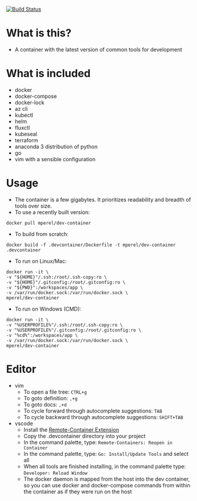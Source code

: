 [![Build Status](https://dev.azure.com/michaelsethperel/dev-container/_apis/build/status/michaelperel.dev-container?branchName=master)](https://dev.azure.com/michaelsethperel/dev-container/_build/latest?definitionId=5&branchName=master)

# What is this?
* A container with the latest version of common tools for development

# What is included
* docker
* docker-compose
* docker-lock
* az cli
* kubectl
* helm
* fluxctl
* kubeseal
* terraform
* anaconda 3 distribution of python
* go
* vim with a sensible configuration

# Usage
* The container is a few gigabytes. It prioritizes readability and breadth of tools over size.
* To use a recently built version:

```
docker pull mperel/dev-container
```

* To build from scratch:

```
docker build -f .devcontainer/Dockerfile -t mperel/dev-container .devcontainer
```

* To run on Linux/Mac:
```
docker run -it \
-v "${HOME}"/.ssh:/root/.ssh-copy:ro \
-v "${HOME}"/.gitconfig:/root/.gitconfig:ro \
-v "${PWD}":/workspaces/app \
-v /var/run/docker.sock:/var/run/docker.sock \
mperel/dev-container
```

* To run on Windows (CMD):
```
docker run -it \
-v "%USERPROFILE%"/.ssh:/root/.ssh-copy:ro \
-v "%USERPROFILE%"/.gitconfig:/root/.gitconfig:ro \
-v "%cd%":/workspaces/app \
-v /var/run/docker.sock:/var/run/docker.sock \
mperel/dev-container
```

# Editor
* vim
    * To open a file tree: `CTRL+g`
    * To goto definition: `,+g`
    * To goto docs: `,+d`
    * To cycle forward through autocomplete suggestions: `TAB`
    * To cycle backward through autocomplete suggestions: `SHIFT+TAB`
* vscode
    * Install the [Remote-Container Extension](https://marketplace.visualstudio.com/items?itemName=ms-vscode-remote.remote-containers)
    * Copy the .devcontainer directory into your project
    * In the command palette, type: `Remote-Containers: Reopen in Container`
    * In the command palette, type: `Go: Install/Update Tools` and select all
    * When all tools are finished installing, in the command palette
    type: `Developer: Reload Window`
    * The docker daemon is mapped from the host into the dev container,
    so you can use docker and docker-compose commands from within
    the container as if they were run on the host
